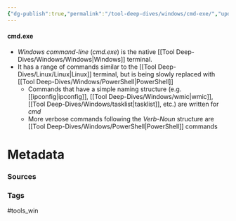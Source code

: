 ```yaml
---
{"dg-publish":true,"permalink":"/tool-deep-dives/windows/cmd-exe/","updated":"2024-03-11T10:51:36.000-07:00"}
---
```


#### cmd.exe
- *Windows command-line* (*cmd.exe*) is the native [[Tool Deep-Dives/Windows/Windows\|Windows]] terminal.
- It has a range of commands similar to the [[Tool Deep-Dives/Linux/Linux\|Linux]] terminal, but is being slowly replaced with [[Tool Deep-Dives/Windows/PowerShell\|PowerShell]]
	- Commands that have a simple naming structure (e.g. [[ipconfig\|ipconfig]], [[Tool Deep-Dives/Windows/wmic\|wmic]], [[Tool Deep-Dives/Windows/tasklist\|tasklist]], etc.) are written for *cmd*
	- More verbose commands following the *Verb-Noun* structure are [[Tool Deep-Dives/Windows/PowerShell\|PowerShell]] commands


# Metadata

### Sources

### Tags
#tools_win 